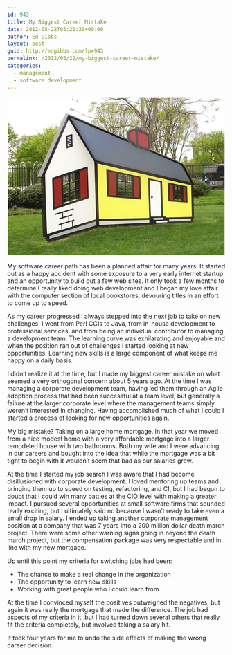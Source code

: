 ```yaml
---
id: 943
title: My Biggest Career Mistake
date: 2012-05-22T05:20:30+00:00
author: Ed Gibbs
layout: post
guid: http://edgibbs.com/?p=943
permalink: /2012/05/22/my-biggest-career-mistake/
categories:
  - management
  - software development
---
```

<div align="center">
  <img src="/images/house.jpg" /><br /> <!-- http://www.flickr.com/photos/joesixpac/508449389/ -->
</div>

My software career path has been a planned affair for many years. It started out as a happy accident with some exposure to a very early internet startup and an opportunity to build out a few web sites. It only took a few months to determine I really liked doing web development and I began my love affair with the computer section of local bookstores, devouring titles in an effort to come up to speed.

As my career progressed I always stepped into the next job to take on new challenges. I went from Perl CGIs to Java, from in-house development to professional services, and from being an individual contributor to managing a development team. The learning curve was exhilarating and enjoyable and when the position ran out of challenges I started looking at new opportunities. Learning new skills is a large component of what keeps me happy on a daily basis.

I didn&#8217;t realize it at the time, but I made my biggest career mistake on what seemed a very orthogonal concern about 5 years ago. At the time I was managing a corporate development team, having led them through an Agile adoption process that had been successful at a team level, but generally a failure at the larger corporate level where the management teams simply weren&#8217;t interested in changing. Having accomplished much of what I could I started a process of looking for new opportunities again. 

My big mistake? Taking on a large home mortgage. In that year we moved from a nice modest home with a very affordable mortgage into a larger remodeled house with two bathrooms. Both my wife and I were advancing in our careers and bought into the idea that while the mortgage was a bit tight to begin with it wouldn&#8217;t seem that bad as our salaries grew. 

At the time I started my job search I was aware that I had become disillusioned with corporate development. I loved mentoring up teams and bringing them up to speed on testing, refactoring, and CI, but I had begun to doubt that I could win many battles at the CIO level with making a greater impact. I pursued several opportunities at small software firms that sounded really exciting, but I ultimately said no because I wasn&#8217;t ready to take even a small drop in salary. I ended up taking another corporate management position at a company that was 7 years into a 200 million dollar death march project. There were some other warning signs going in beyond the death march project, but the compensation package was very respectable and in line with my new mortgage.

Up until this point my criteria for switching jobs had been:

  * The chance to make a real change in the organization
  * The opportunity to learn new skills
  * Working with great people who I could learn from

At the time I convinced myself the positives outweighed the negatives, but again it was really the mortgage that made the difference. The job had aspects of my criteria in it, but I had turned down several others that really fit the criteria completely, but involved taking a salary hit.

It took four years for me to undo the side effects of making the wrong career decision.